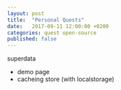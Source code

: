 ```yaml
---
layout: post
title:  "Personal Quests"
date:   2017-09-11 12:00:00 +0200
categories: quest open-source
published: false
---
```


superdata
 - demo page
 - cacheing store (with localstorage)

